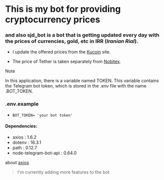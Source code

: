 # This is my bot for providing cryptocurrency prices
### and also **sjd_bot** is a bot that is getting updated every day with the prices of currencies, gold, etc in IRR (*Iranian Rial*).




* I update the offered prices from the [Kucoin](https://www.kucoin.com/) site.

* The price of Tether is taken separately from [Nobitex](https://nobitex.ir/).


> [!NOTE]
> In this application, there is a variable named TOKEN.
> This variable contains the Telegram bot token, which is stored in the .env file with the name .BOT_TOKEN. 

### .env.example
* `BOT_TOKEN= 'your bot token'`

#### Dependencies:
- axios : 1.6.2
- dotenv : 16.3.1
- path : 0.12.7
- node-telegram-bot-api : 0.64.0

about [axios](https://axios-http.com/)

> I'm currently adding more features to the bot

